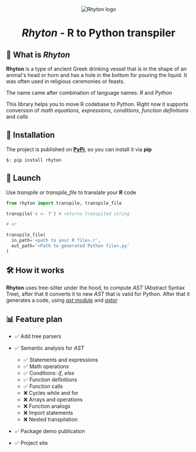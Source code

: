 <div id="header" align="center">
<img src="https://i.ibb.co/9mxMf46/rhyton-logo.png" alt="Rhyton logo"/>
  <h1>
    <i>Rhyton</i> - R to Python transpiler
  </h1>
</div>

## 📜 What is _Rhyton_

__Rhyton__ is a type of ancient Greek drinking vessel that is in the shape of an animal's head or horn and has a hole in the bottom for pouring the liquid. It was often used in religious ceremonies or feasts.

The name came after combination of language names: _R_ and _Python_

This library helps you to move R codebase to Python. Right now it supports conversion of _math equations_, _expressions_, _conditions_, _function definitions_ and _calls_

## 🧲 Installation
The project is published on [__PyPi__](https://pypi.org/project/rhyton/), so you can install it via __pip__

```shell
$: pip install rhyton
```

## 🚀 Launch
Use _transpile_ or _transpile_file_ to translate your __R__ code

```python
from rhyton import transpile, transpile_file

transpile('x <- 7') # returns transpiled string

# or

transpile_file(
  in_path='<path to your R file>.r', 
  out_path='<Path to generated Python file>.py'
)

```

## 🛠 How it works
__Rhyton__ uses tree-sitter under the hood, to compute _AST_ (Abstract Syntax Tree), after that it converts it to new _AST_ that is valid for Python. After that it generates a code, using [_ast module_](https://docs.python.org/3/library/ast.html) and [_astor_](https://astor.readthedocs.io/en/latest/)

## 📊 Feature plan
* ✅ Add tree parsers
* ✅ Semantic analysis for _AST_
  * ✅ Statements and expressions
  * ✅ Math operations
  * ✅ Conditions: _if_, _else_
  * ✅ Function definitions
  * ✅ Function calls
  * ❌ Cycles while and for
  * ❌ Arrays and operations
  * ❌ Function analogs
  * ❌ Import statements 
  * ❌ Nested transpilation

* ✅ Package demo publication
* ✅ Project site

